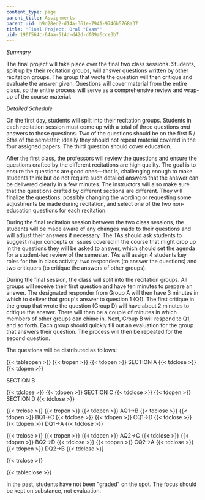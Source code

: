 ```yaml
---
content_type: page
parent_title: Assignments
parent_uid: b9d28ed2-d14a-361e-7941-9746b5768a37
title: 'Final Project: Oral "Exam"'
uid: 190f564c-64aa-514d-d42d-df09a6cce3b7
---
```


_Summary_

The final project will take place over the final two class sessions. Students, split up by their recitation groups, will answer questions written by other recitation groups. The group that wrote the question will then critique and evaluate the answer given. Questions will cover material from the entire class, so the entire process will serve as a comprehensive review and wrap-up of the course material.

_Detailed Schedule_

On the first day, students will split into their recitation groups. Students in each recitation session must come up with a total of three questions _and_ answers to those questions. Two of the questions should be on the first 5 / 6ths of the semester; ideally they should not repeat material covered in the four assigned papers. The third question should cover education.

After the first class, the professors will review the questions and ensure the questions crafted by the different recitations are high quality. The goal is to ensure the questions are good ones—that is, challenging enough to make students think but do not require such detailed answers that the answer can be delivered clearly in a few minutes. The instructors will also make sure that the questions crafted by different sections are different. They will finalize the questions, possibly changing the wording or requesting some adjustments be made during recitation, and select one of the two non-education questions for each recitation.

During the final recitation session between the two class sessions, the students will be made aware of any changes made to their questions and will adjust their answers if necessary. The TAs should ask students to suggest major concepts or issues covered in the course that might crop up in the questions they will be asked to answer, which should set the agenda for a student-led review of the semester. TAs will assign 4 students key roles for the in class activity: two responders (to answer the questions) and two critiquers (to critique the answers of other groups).

During the final session, the class will split into the recitation groups. All groups will receive their first question and have ten minutes to prepare an answer. The designated responder from Group A will then have 3 minutes in which to deliver that group's answer to question 1 (Q1). The first critique in the group that wrote the question (Group D) will have about 2 minutes to critique the answer. There will then be a couple of minutes in which members of other groups can chime in. Next, Group B will respond to Q1, and so forth. Each group should quickly fill out an evaluation for the group that answers their question. The process will then be repeated for the second question.

The questions will be distributed as follows:

{{< tableopen >}}
{{< tropen >}}
{{< tdopen >}}
SECTION A
{{< tdclose >}}
{{< tdopen >}}


SECTION B


{{< tdclose >}}
{{< tdopen >}}
SECTION C
{{< tdclose >}}
{{< tdopen >}}
SECTION D
{{< tdclose >}}

{{< trclose >}}
{{< tropen >}}
{{< tdopen >}}
AQ1→B
{{< tdclose >}}
{{< tdopen >}}
BQ1→C
{{< tdclose >}}
{{< tdopen >}}
CQ1→D
{{< tdclose >}}
{{< tdopen >}}
DQ1→A
{{< tdclose >}}

{{< trclose >}}
{{< tropen >}}
{{< tdopen >}}
AQ2→C
{{< tdclose >}}
{{< tdopen >}}
BQ2→D
{{< tdclose >}}
{{< tdopen >}}
CQ2→A
{{< tdclose >}}
{{< tdopen >}}
DQ2→B
{{< tdclose >}}

{{< trclose >}}

{{< tableclose >}}

In the past, students have not been "graded" on the spot. The focus should be kept on substance, not evaluation.
